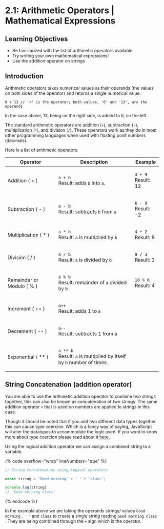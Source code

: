 # 2.1: Arithmetic Operators | Mathematical Expressions

## Learning Objectives

* Be familiarized with the list of arithmetic operators available
* Try writing your own mathematical expressions!
* Use the addition operator on strings

## Introduction

Arithmetic operators takes numerical values as their operands (the values on both sides of the operator) and returns a single numerical value.&#x20;

`6 + 13 // '+' is the operator; both values, '6' and '13', are the operands`

In the case above, 13, being on the right side, is added to 6, on the left.

The standard arithmetic operators are addition (`+`), subtraction (`-`), multiplication (`*`), and division (`/`). These operators work as they do in most other programming languages when used with floating point numbers (decimals).

Here is a list of arithmetic operators:

| Operator                  | Description                                                                                                                  | Example                                              |
| ------------------------- | ---------------------------------------------------------------------------------------------------------------------------- | ---------------------------------------------------- |
| Addition ( + )            | <p><code>a + b</code><br><code></code>Result: adds <code>b</code> into <code>a</code>.</p>                                   | <p><code>3 + 9</code><br><code></code>Result: 12</p> |
| Subtraction ( - )         | <p><code>a - b</code><br>Result: subtracts <code>b</code> from <code>a</code></p>                                            | <p><code>6 - 8</code><br><code></code>Result: -2</p> |
| Multiplication ( \* )     | <p><code>a * b</code><br>Result: <code>a</code> is multiplied by <code>b</code></p>                                          | <p><code>4 * 2</code><br>Result: 8</p>               |
| Division ( / )            | <p><code>a / b</code><br>Result: <code>a</code> is divided by <code>b</code></p>                                             | <p><code>9 / 3</code><br><code></code>Result: 3</p>  |
| Remainder or Modulo ( % ) | <p><code>a % b</code><br>Result: remainder of <code>a</code> divided by <code>b</code></p>                                   | <p><code>10 % 6</code><br><code></code>Result: 4</p> |
| Increment ( ++ )          | <p><code>a++</code><br><code></code>Result: adds 1 to <code>a</code></p>                                                     |                                                      |
| Decrement ( -- )          | <p><code>a--</code><br>Result: subtracts 1 from <code>a</code></p>                                                           |                                                      |
| Exponential ( \*\* )      | <p><code>a ** b</code><br><code></code>Result: <code>a</code> is multiplied by itself by <code>b</code> number of times.</p> |                                                      |

## String Concatenation (addition operator)

You are able to use the arithmetic addition operator to combine two strings together, this can also be known as concatenation of two strings. The same addition operator `+`  that is used on numbers are applied to strings in this case.&#x20;

Though it should be noted that if you add two different data types together this can cause type coercion. Which is a fancy way of saying, JavaScript will alter the datatypes to accommodate the logic used. If you want to know more about type coercion please read about it [here.](https://www.geeksforgeeks.org/what-is-type-coercion-in-javascript/)  &#x20;

Using the logical addition operator we can assign a combined string to a variable.

{% code overflow="wrap" lineNumbers="true" %}
```javascript
// String Concatenation using logical operators

const string = 'Good morning' + ' ' + 'class';

console.log(string)
// 'Good morning class'

```
{% endcode %}

In the example above we are taking the operands strings/ values  `Good morning` ,  `' '`   and  `class` to create a single string reading  `Good morning class` . They are being combined through the  `+` sign which is the operator.&#x20;
